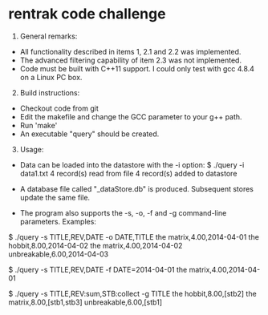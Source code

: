# rentrak code challenge

1. General remarks:
- All functionality described in items 1, 2.1 and 2.2 was implemented. 
- The advanced filtering capability of item 2.3 was not implemented.
- Code must be built with C++11 support. I could only test with gcc 4.8.4 on a Linux PC box.

2. Build instructions:
- Checkout code from git
- Edit the makefile and change the GCC parameter to your g++ path.
- Run 'make'
- An executable "query" should be created.

3. Usage:
- Data can be loaded into the datastore with the -i option:
$ ./query -i data1.txt
4 record(s) read from file
4 record(s) added to datastore

- A database file called "_dataStore.db" is produced. Subsequent stores update the same file.
- The program also supports the -s, -o, -f and -g command-line parameters. Examples:

$ ./query -s TITLE,REV,DATE -o DATE,TITLE
the matrix,4.00,2014-04-01
the hobbit,8.00,2014-04-02
the matrix,4.00,2014-04-02
unbreakable,6.00,2014-04-03

$ ./query -s TITLE,REV,DATE -f DATE=2014-04-01
the matrix,4.00,2014-04-01

$ ./query -s TITLE,REV:sum,STB:collect -g TITLE
the hobbit,8.00,[stb2]
the matrix,8.00,[stb1,stb3]
unbreakable,6.00,[stb1]


